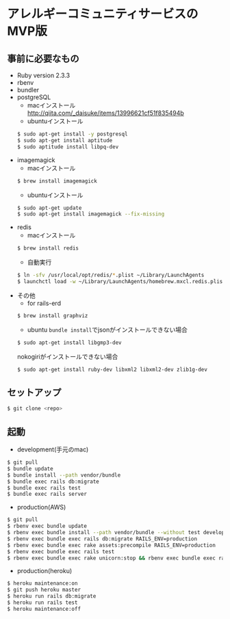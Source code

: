 # アレルギーコミュニティサービスのMVP版

## 事前に必要なもの

* Ruby version
2.3.3
* rbenv
* bundler
* postgreSQL
  * macインストール http://qiita.com/_daisuke/items/13996621cf51f835494b
  * ubuntuインストール
  ``` bash
  $ sudo apt-get install -y postgresql
  $ sudo apt-get install aptitude
  $ sudo aptitude install libpq-dev
  ```
* imagemagick
  * macインストール
  ``` bash
  $ brew install imagemagick
  ```
  * ubuntuインストール
  ``` bash
  $ sudo apt-get update
  $ sudo apt-get install imagemagick --fix-missing
  ```
* redis
  * macインストール
  ``` bash
  $ brew install redis
  ```
  * 自動実行
  ``` bash
  $ ln -sfv /usr/local/opt/redis/*.plist ~/Library/LaunchAgents
  $ launchctl load -w ~/Library/LaunchAgents/homebrew.mxcl.redis.plist
  ```
* その他
  * for rails-erd
  ``` bash
  $ brew install graphviz
  ```
  * ubuntu
  `bundle install`でjsonがインストールできない場合
  ``` bash
  $ sudo apt-get install libgmp3-dev
  ```
  nokogiriがインストールできない場合
  ``` bash
  $ sudo apt-get install ruby-dev libxml2 libxml2-dev zlib1g-dev
  ```

## セットアップ

```bash
$ git clone <repo>
```

## 起動

* development(手元のmac)
```bash
$ git pull
$ bundle update
$ bundle install --path vendor/bundle
$ bundle exec rails db:migrate
$ bundle exec rails test
$ bundle exec rails server
```

* production(AWS)
```bash
$ git pull
$ rbenv exec bundle update
$ rbenv exec bundle install --path vendor/bundle --without test development
$ rbenv exec bundle exec rails db:migrate RAILS_ENV=production
$ rbenv exec bundle exec rake assets:precompile RAILS_ENV=production
$ rbenv exec bundle exec rails test
$ rbenv exec bundle exec rake unicorn:stop && rbenv exec bundle exec rake unicorn:start
```

* production(heroku)
```bash
$ heroku maintenance:on
$ git push heroku master
$ heroku run rails db:migrate
$ heroku run rails test
$ heroku maintenance:off
```
